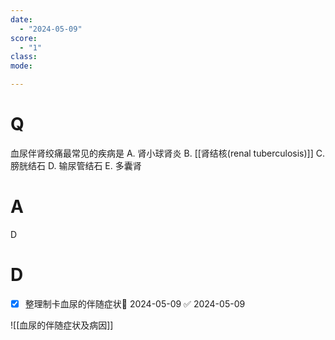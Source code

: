 ```yaml
---
date:
  - "2024-05-09"
score:
  - "1"
class: 
mode: 

---
```

# Q
血尿伴肾绞痛最常见的疾病是
A. 肾小球肾炎 
B. [[肾结核(renal tuberculosis)]] 
C. 膀胱结石
D. 输尿管结石 
E. 多囊肾

# A

D


# D

- [x] 整理制卡血尿的伴随症状📅 2024-05-09 ✅ 2024-05-09

![[血尿的伴随症状及病因]]
